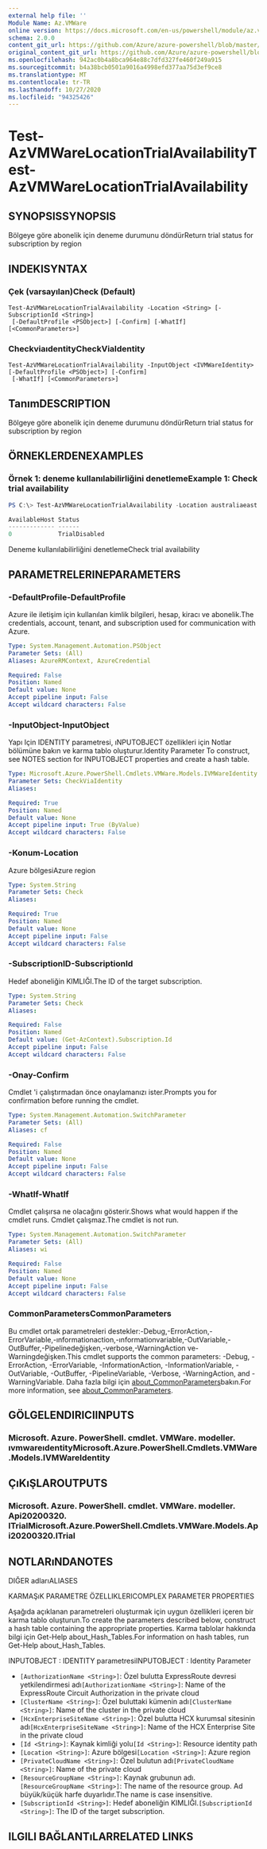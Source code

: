 ```yaml
---
external help file: ''
Module Name: Az.VMWare
online version: https://docs.microsoft.com/en-us/powershell/module/az.vmware/test-azvmwarelocationtrialavailability
schema: 2.0.0
content_git_url: https://github.com/Azure/azure-powershell/blob/master/src/VMWare/help/Test-AzVMWareLocationTrialAvailability.md
original_content_git_url: https://github.com/Azure/azure-powershell/blob/master/src/VMWare/help/Test-AzVMWareLocationTrialAvailability.md
ms.openlocfilehash: 942ac0b4a8bca964e88c7dfd327fe460f249a915
ms.sourcegitcommit: b4a38bcb0501a9016a4998efd377aa75d3ef9ce8
ms.translationtype: MT
ms.contentlocale: tr-TR
ms.lasthandoff: 10/27/2020
ms.locfileid: "94325426"
---
```

# <span data-ttu-id="97e32-101">Test-AzVMWareLocationTrialAvailability</span><span class="sxs-lookup"><span data-stu-id="97e32-101">Test-AzVMWareLocationTrialAvailability</span></span>

## <span data-ttu-id="97e32-102">SYNOPSIS</span><span class="sxs-lookup"><span data-stu-id="97e32-102">SYNOPSIS</span></span>
<span data-ttu-id="97e32-103">Bölgeye göre abonelik için deneme durumunu döndür</span><span class="sxs-lookup"><span data-stu-id="97e32-103">Return trial status for subscription by region</span></span>

## <span data-ttu-id="97e32-104">INDEKI</span><span class="sxs-lookup"><span data-stu-id="97e32-104">SYNTAX</span></span>

### <span data-ttu-id="97e32-105">Çek (varsayılan)</span><span class="sxs-lookup"><span data-stu-id="97e32-105">Check (Default)</span></span>
```
Test-AzVMWareLocationTrialAvailability -Location <String> [-SubscriptionId <String>]
 [-DefaultProfile <PSObject>] [-Confirm] [-WhatIf] [<CommonParameters>]
```

### <span data-ttu-id="97e32-106">Checkviaıdentity</span><span class="sxs-lookup"><span data-stu-id="97e32-106">CheckViaIdentity</span></span>
```
Test-AzVMWareLocationTrialAvailability -InputObject <IVMWareIdentity> [-DefaultProfile <PSObject>] [-Confirm]
 [-WhatIf] [<CommonParameters>]
```

## <span data-ttu-id="97e32-107">Tanım</span><span class="sxs-lookup"><span data-stu-id="97e32-107">DESCRIPTION</span></span>
<span data-ttu-id="97e32-108">Bölgeye göre abonelik için deneme durumunu döndür</span><span class="sxs-lookup"><span data-stu-id="97e32-108">Return trial status for subscription by region</span></span>

## <span data-ttu-id="97e32-109">ÖRNEKLERDEN</span><span class="sxs-lookup"><span data-stu-id="97e32-109">EXAMPLES</span></span>

### <span data-ttu-id="97e32-110">Örnek 1: deneme kullanılabilirliğini denetleme</span><span class="sxs-lookup"><span data-stu-id="97e32-110">Example 1: Check trial availability</span></span>
```powershell
PS C:\> Test-AzVMWareLocationTrialAvailability -Location australiaeast

AvailableHost Status
------------- ------
0             TrialDisabled
```

<span data-ttu-id="97e32-111">Deneme kullanılabilirliğini denetleme</span><span class="sxs-lookup"><span data-stu-id="97e32-111">Check trial availability</span></span>

## <span data-ttu-id="97e32-112">PARAMETRELERINE</span><span class="sxs-lookup"><span data-stu-id="97e32-112">PARAMETERS</span></span>

### <span data-ttu-id="97e32-113">-DefaultProfile</span><span class="sxs-lookup"><span data-stu-id="97e32-113">-DefaultProfile</span></span>
<span data-ttu-id="97e32-114">Azure ile iletişim için kullanılan kimlik bilgileri, hesap, kiracı ve abonelik.</span><span class="sxs-lookup"><span data-stu-id="97e32-114">The credentials, account, tenant, and subscription used for communication with Azure.</span></span>

```yaml
Type: System.Management.Automation.PSObject
Parameter Sets: (All)
Aliases: AzureRMContext, AzureCredential

Required: False
Position: Named
Default value: None
Accept pipeline input: False
Accept wildcard characters: False
```

### <span data-ttu-id="97e32-115">-InputObject</span><span class="sxs-lookup"><span data-stu-id="97e32-115">-InputObject</span></span>
<span data-ttu-id="97e32-116">Yapı Için IDENTITY parametresi, ıNPUTOBJECT özellikleri için Notlar bölümüne bakın ve karma tablo oluşturur.</span><span class="sxs-lookup"><span data-stu-id="97e32-116">Identity Parameter To construct, see NOTES section for INPUTOBJECT properties and create a hash table.</span></span>

```yaml
Type: Microsoft.Azure.PowerShell.Cmdlets.VMWare.Models.IVMWareIdentity
Parameter Sets: CheckViaIdentity
Aliases:

Required: True
Position: Named
Default value: None
Accept pipeline input: True (ByValue)
Accept wildcard characters: False
```

### <span data-ttu-id="97e32-117">-Konum</span><span class="sxs-lookup"><span data-stu-id="97e32-117">-Location</span></span>
<span data-ttu-id="97e32-118">Azure bölgesi</span><span class="sxs-lookup"><span data-stu-id="97e32-118">Azure region</span></span>

```yaml
Type: System.String
Parameter Sets: Check
Aliases:

Required: True
Position: Named
Default value: None
Accept pipeline input: False
Accept wildcard characters: False
```

### <span data-ttu-id="97e32-119">-SubscriptionID</span><span class="sxs-lookup"><span data-stu-id="97e32-119">-SubscriptionId</span></span>
<span data-ttu-id="97e32-120">Hedef aboneliğin KIMLIĞI.</span><span class="sxs-lookup"><span data-stu-id="97e32-120">The ID of the target subscription.</span></span>

```yaml
Type: System.String
Parameter Sets: Check
Aliases:

Required: False
Position: Named
Default value: (Get-AzContext).Subscription.Id
Accept pipeline input: False
Accept wildcard characters: False
```

### <span data-ttu-id="97e32-121">-Onay</span><span class="sxs-lookup"><span data-stu-id="97e32-121">-Confirm</span></span>
<span data-ttu-id="97e32-122">Cmdlet 'i çalıştırmadan önce onaylamanızı ister.</span><span class="sxs-lookup"><span data-stu-id="97e32-122">Prompts you for confirmation before running the cmdlet.</span></span>

```yaml
Type: System.Management.Automation.SwitchParameter
Parameter Sets: (All)
Aliases: cf

Required: False
Position: Named
Default value: None
Accept pipeline input: False
Accept wildcard characters: False
```

### <span data-ttu-id="97e32-123">-WhatIf</span><span class="sxs-lookup"><span data-stu-id="97e32-123">-WhatIf</span></span>
<span data-ttu-id="97e32-124">Cmdlet çalışırsa ne olacağını gösterir.</span><span class="sxs-lookup"><span data-stu-id="97e32-124">Shows what would happen if the cmdlet runs.</span></span>
<span data-ttu-id="97e32-125">Cmdlet çalışmaz.</span><span class="sxs-lookup"><span data-stu-id="97e32-125">The cmdlet is not run.</span></span>

```yaml
Type: System.Management.Automation.SwitchParameter
Parameter Sets: (All)
Aliases: wi

Required: False
Position: Named
Default value: None
Accept pipeline input: False
Accept wildcard characters: False
```

### <span data-ttu-id="97e32-126">CommonParameters</span><span class="sxs-lookup"><span data-stu-id="97e32-126">CommonParameters</span></span>
<span data-ttu-id="97e32-127">Bu cmdlet ortak parametreleri destekler:-Debug,-ErrorAction,-ErrorVariable,-ınformationaction,-ınformationvariable,-OutVariable,-OutBuffer,-Pipelinedeğişken,-verbose,-WarningAction ve-Warningdeğişken.</span><span class="sxs-lookup"><span data-stu-id="97e32-127">This cmdlet supports the common parameters: -Debug, -ErrorAction, -ErrorVariable, -InformationAction, -InformationVariable, -OutVariable, -OutBuffer, -PipelineVariable, -Verbose, -WarningAction, and -WarningVariable.</span></span> <span data-ttu-id="97e32-128">Daha fazla bilgi için [about_CommonParameters](http://go.microsoft.com/fwlink/?LinkID=113216)bakın.</span><span class="sxs-lookup"><span data-stu-id="97e32-128">For more information, see [about_CommonParameters](http://go.microsoft.com/fwlink/?LinkID=113216).</span></span>

## <span data-ttu-id="97e32-129">GÖLGELENDIRICI</span><span class="sxs-lookup"><span data-stu-id="97e32-129">INPUTS</span></span>

### <span data-ttu-id="97e32-130">Microsoft. Azure. PowerShell. cmdlet. VMWare. modeller. ıvmwareıdentity</span><span class="sxs-lookup"><span data-stu-id="97e32-130">Microsoft.Azure.PowerShell.Cmdlets.VMWare.Models.IVMWareIdentity</span></span>

## <span data-ttu-id="97e32-131">ÇıKıŞLAR</span><span class="sxs-lookup"><span data-stu-id="97e32-131">OUTPUTS</span></span>

### <span data-ttu-id="97e32-132">Microsoft. Azure. PowerShell. cmdlet. VMWare. modeller. Api20200320. ITrial</span><span class="sxs-lookup"><span data-stu-id="97e32-132">Microsoft.Azure.PowerShell.Cmdlets.VMWare.Models.Api20200320.ITrial</span></span>

## <span data-ttu-id="97e32-133">NOTLARıNDA</span><span class="sxs-lookup"><span data-stu-id="97e32-133">NOTES</span></span>

<span data-ttu-id="97e32-134">DIĞER adları</span><span class="sxs-lookup"><span data-stu-id="97e32-134">ALIASES</span></span>

<span data-ttu-id="97e32-135">KARMAŞıK PARAMETRE ÖZELLIKLERI</span><span class="sxs-lookup"><span data-stu-id="97e32-135">COMPLEX PARAMETER PROPERTIES</span></span>

<span data-ttu-id="97e32-136">Aşağıda açıklanan parametreleri oluşturmak için uygun özellikleri içeren bir karma tablo oluşturun.</span><span class="sxs-lookup"><span data-stu-id="97e32-136">To create the parameters described below, construct a hash table containing the appropriate properties.</span></span> <span data-ttu-id="97e32-137">Karma tablolar hakkında bilgi için Get-Help about_Hash_Tables.</span><span class="sxs-lookup"><span data-stu-id="97e32-137">For information on hash tables, run Get-Help about_Hash_Tables.</span></span>


<span data-ttu-id="97e32-138">INPUTOBJECT <IVMWareIdentity> : IDENTITY parametresi</span><span class="sxs-lookup"><span data-stu-id="97e32-138">INPUTOBJECT <IVMWareIdentity>: Identity Parameter</span></span>
  - <span data-ttu-id="97e32-139">`[AuthorizationName <String>]`: Özel bulutta ExpressRoute devresi yetkilendirmesi adı</span><span class="sxs-lookup"><span data-stu-id="97e32-139">`[AuthorizationName <String>]`: Name of the ExpressRoute Circuit Authorization in the private cloud</span></span>
  - <span data-ttu-id="97e32-140">`[ClusterName <String>]`: Özel buluttaki kümenin adı</span><span class="sxs-lookup"><span data-stu-id="97e32-140">`[ClusterName <String>]`: Name of the cluster in the private cloud</span></span>
  - <span data-ttu-id="97e32-141">`[HcxEnterpriseSiteName <String>]`: Özel bulutta HCX kurumsal sitesinin adı</span><span class="sxs-lookup"><span data-stu-id="97e32-141">`[HcxEnterpriseSiteName <String>]`: Name of the HCX Enterprise Site in the private cloud</span></span>
  - <span data-ttu-id="97e32-142">`[Id <String>]`: Kaynak kimliği yolu</span><span class="sxs-lookup"><span data-stu-id="97e32-142">`[Id <String>]`: Resource identity path</span></span>
  - <span data-ttu-id="97e32-143">`[Location <String>]`: Azure bölgesi</span><span class="sxs-lookup"><span data-stu-id="97e32-143">`[Location <String>]`: Azure region</span></span>
  - <span data-ttu-id="97e32-144">`[PrivateCloudName <String>]`: Özel bulutun adı</span><span class="sxs-lookup"><span data-stu-id="97e32-144">`[PrivateCloudName <String>]`: Name of the private cloud</span></span>
  - <span data-ttu-id="97e32-145">`[ResourceGroupName <String>]`: Kaynak grubunun adı.</span><span class="sxs-lookup"><span data-stu-id="97e32-145">`[ResourceGroupName <String>]`: The name of the resource group.</span></span> <span data-ttu-id="97e32-146">Ad büyük/küçük harfe duyarlıdır.</span><span class="sxs-lookup"><span data-stu-id="97e32-146">The name is case insensitive.</span></span>
  - <span data-ttu-id="97e32-147">`[SubscriptionId <String>]`: Hedef aboneliğin KIMLIĞI.</span><span class="sxs-lookup"><span data-stu-id="97e32-147">`[SubscriptionId <String>]`: The ID of the target subscription.</span></span>

## <span data-ttu-id="97e32-148">ILGILI BAĞLANTıLAR</span><span class="sxs-lookup"><span data-stu-id="97e32-148">RELATED LINKS</span></span>

